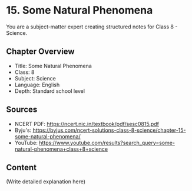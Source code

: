 # 15. Some Natural Phenomena

You are a subject-matter expert creating structured notes for Class 8 - Science.

## Chapter Overview
- Title: Some Natural Phenomena
- Class: 8
- Subject: Science
- Language: English
- Depth: Standard school level

## Sources
- NCERT PDF: https://ncert.nic.in/textbook/pdf/sesc0815.pdf
- Byju's: https://byjus.com/ncert-solutions-class-8-science/chapter-15-some-natural-phenomena/
- YouTube: https://www.youtube.com/results?search_query=some-natural-phenomena+class+8+science

## Content
(Write detailed explanation here)
